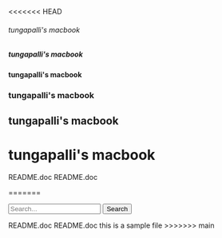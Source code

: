 <<<<<<< HEAD
<Html>    
<Head>  
<title>  
Example of Header-levels  
</title>  
</Head>  
<Body>   
  
<h6> tungapalli's macbook </h6>   
<h5> tungapalli's macbook </h5>  
<h4> tungapalli's macbook </h4>  
<h3> tungapalli's macbook </h3>  
<h2> tungapalli's macbook </h2>  
<h1> tungapalli's macbook </h1>  
</Body>  
</Html>  README.doc
README.doc

=======
<!DOCTYPE html>
<html>
<head>
  <title>Search Bar</title>
</head>
<body>
  <form>
    <input type="text" placeholder="Search...">
    <button type="submit">Search</button>
  </form>
</body>
</html>README.doc
README.doc
this is a sample file 
>>>>>>> main
